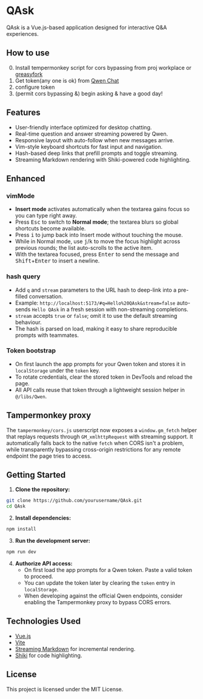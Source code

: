 # QAsk

QAsk is a Vue.js-based application designed for interactive Q&A experiences.

## How to use

0. Install tempermonkey script for cors bypassing
   from proj workplace or [greasyfork](https://greasyfork.org/zh-CN/scripts/550823-gm-fetch)
1. Get token(any one is ok) from [Qwen Chat](chat.qwen.ai)
2. configure token
3. (permit cors bypassing &) begin asking & have a good day!

## Features

- User-friendly interface optimized for desktop chatting.
- Real-time question and answer streaming powered by Qwen.
- Responsive layout with auto-follow when new messages arrive.
- Vim-style keyboard shortcuts for fast input and navigation.
- Hash-based deep links that prefill prompts and toggle streaming.
- Streaming Markdown rendering with Shiki-powered code highlighting.

## Enhanced

### vimMode

- **Insert mode** activates automatically when the textarea gains focus so you can type right away.
- Press <kbd>Esc</kbd> to switch to **Normal mode**; the textarea blurs so global shortcuts become available.
- Press <kbd>i</kbd> to jump back into Insert mode without touching the mouse.
- While in Normal mode, use <kbd>j</kbd>/<kbd>k</kbd> to move the focus highlight across previous rounds; the list auto-scrolls to the active item.
- With the textarea focused, press <kbd>Enter</kbd> to send the message and <kbd>Shift</kbd>+<kbd>Enter</kbd> to insert a newline.

### hash query

- Add `q` and `stream` parameters to the URL hash to deep-link into a pre-filled conversation.
- Example: `http://localhost:5173/#q=Hello%20QAsk&stream=false` auto-sends `Hello QAsk` in a fresh session with non-streaming completions.
- `stream` accepts `true` or `false`; omit it to use the default streaming behaviour.
- The hash is parsed on load, making it easy to share reproducible prompts with teammates.

### Token bootstrap

- On first launch the app prompts for your Qwen token and stores it in `localStorage` under the `token` key.
- To rotate credentials, clear the stored token in DevTools and reload the page.
- All API calls reuse that token through a lightweight session helper in `@/libs/Qwen`.

## Tampermonkey proxy

The `tampermonkey/cors.js` userscript now exposes a `window.gm_fetch` helper that replays requests through `GM_xmlhttpRequest` with streaming support. It automatically falls back to the native `fetch` when CORS isn't a problem, while transparently bypassing cross-origin restrictions for any remote endpoint the page tries to access.

## Getting Started

1. **Clone the repository:**

```bash
git clone https://github.com/yourusername/QAsk.git
cd QAsk
```

2. **Install dependencies:**

```bash
npm install
```

3. **Run the development server:**

```bash
npm run dev
```

4. **Authorize API access:**
   - On first load the app prompts for a Qwen token. Paste a valid token to proceed.
   - You can update the token later by clearing the `token` entry in `localStorage`.
   - When developing against the official Qwen endpoints, consider enabling the Tampermonkey proxy to bypass CORS errors.

## Technologies Used

- [Vue.js](https://vuejs.org/)
- [Vite](https://vitejs.dev/)
- [Streaming Markdown](https://github.com/lepture/streaming-markdown) for incremental rendering.
- [Shiki](https://shiki.style/) for code highlighting.

## License

This project is licensed under the MIT License.
